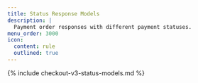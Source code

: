 ```yaml
---
title: Status Response Models
description: |
  Payment order responses with different payment statuses.
menu_order: 3000
icon:
  content: rule
  outlined: true
---
```


{% include checkout-v3-status-models.md %}
